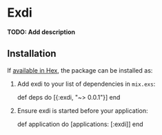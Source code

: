 # Exdi

**TODO: Add description**

## Installation

If [available in Hex](https://hex.pm/docs/publish), the package can be installed as:

  1. Add exdi to your list of dependencies in `mix.exs`:

        def deps do
          [{:exdi, "~> 0.0.1"}]
        end

  2. Ensure exdi is started before your application:

        def application do
          [applications: [:exdi]]
        end


